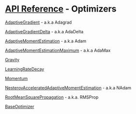 # [API Reference](../API.md) - Optimizers

[AdaptiveGradient](Optimizers/AdaptiveGradient.md) - a.k.a Adagrad

[AdaptiveGradientDelta](Optimizers/AdaptiveGradientDelta.md) - a.k.a AdaDelta

[AdaptiveMomentEstimation](Optimizers/AdaptiveMomentEstimation.md) - a.k.a Adam

[AdaptiveMomentEstimationMaximum](Optimizers/AdaptiveMomentEstimationMaximum.md) - a.k.a AdaMax

[Gravity](Optimizers/Gravity.md)

[LearningRateDecay](Optimizers/LearningRateDecay.md)

[Momentum](Optimizers/Momentum.md)

[NesterovAcceleratedAdaptiveMomentEstimation](Optimizers/NesterovAcceleratedAdaptiveMomentEstimation.md) - a.k.a NAdam

[RootMeanSquarePropagation](Optimizers/RootMeanSquarePropagation.md) - a.k.a. RMSProp

[BaseOptimizer](Optimizers/BaseOptimizer.md)
